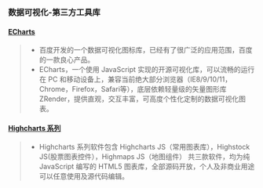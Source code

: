 ### 数据可视化-第三方工具库

#### [ECharts](http://echarts.baidu.com/)
>- 百度开发的一个数据可视化图标库，已经有了很广泛的应用范围，百度的一款良心产品。
>- ECharts，一个使用 JavaScript 实现的开源可视化库，可以流畅的运行在 PC 和移动设备上，兼容当前绝大部分浏览器（IE8/9/10/11，Chrome，Firefox，Safari等），底层依赖轻量级的矢量图形库 ZRender，提供直观，交互丰富，可高度个性化定制的数据可视化图表。


#### [Highcharts 系列](https://www.hcharts.cn/)

>- Highcharts 系列软件包含 Highcharts JS（常用图表库），Highstock JS(股票图表控件），Highmaps JS（地图组件） 共三款软件，均为纯 JavaScript 编写的 HTML5 图表库，全部源码开放，个人及非商业用途可以任意使用及源代码编辑。

